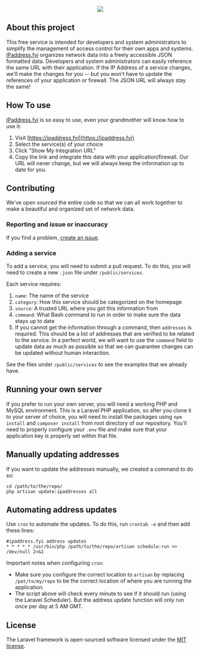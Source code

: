 <p align="center"><a href="https://ipaddress.fyi"><img src="https://ipaddress.fyi/img/ipaddress-logo.svg"></a></p>

## About this project

This free service is intended for developers and system administrators to simplify the  management of access control for their own apps and systems. [IPaddress.fyi](https://ipaddress.fyi) organizes network data into a freely accessible JSON formatted data. Developers and system administrators can easily reference the same URL with their application. If the IP Address of a service changes, we'll make the changes for you -- but you won't have to update the references of your application or firewall. The JSON URL will always stay the same!

## How To use
[IPaddress.fyi](https://ipaddress.fyi) is so easy to use, even your grandmother will know how to use it:

1. Visit [https://ipaddress.fyi](https://ipaddress.fyi)
2. Select the service(s) of your choice
3. Click "Show My Integration URL"
4. Copy the link and integrate this data with your application/firewall. Our URL will never change, but we will always keep the information up to date for you.

## Contributing

We've open sourced the entire code so that we can all work together to make a beautiful and organized set of network data.

### Reporting and issue or inaccuracy
If you find a problem, [create an issue](https://github.com/521dimensions/ipaddress-fyi/issues/new).

### Adding a service
To add a service, you will need to submit a pull request. To do this, you will need to create a new `.json` file under `/public/services`.

Each service requires:
1. `name`: The name of the service
2. `category`: How this service should be categorized on the homepage
3. `source`: A trusted URL where you got this information from
4. `command`: What Bash command to run in order to make sure the data stays up to date
5. If you cannot get the information through a command, then `addresses` is required. This should be a list of addresses that are verified to be related to the service. In a perfect world, we will want to use the `command` field to update data as much as possible so that we can guarantee changes can be updated without human interaction.

See the files under `/public/services` to see the examples that we already have.

## Running your own server
If you prefer to run your own server, you will need a working PHP and MySQL environment. This is a Laravel PHP application, so after you clone it to your server of choice, you will need to install the packages using `npm install` and `composer install` from root directory of our repository. You'll need to properly configure your `.env` file and make sure that your application key is properly set within that file.

## Manually updating addresses
If you want to update the addresses manually, we created a command to do so:
```
cd /path/to/the/repo/
php artisan update:ipaddresses all
```

## Automating address updates
Use `cron` to automate the updates. To do this, run `crontab -e` and then add these lines:

```
#ipaddress.fyi address updates
* * * * * /usr/bin/php /path/to/the/repo/artisan schedule:run >> /dev/null 2>&1
```
Important notes when configuring `cron`:
- Make sure you configure the correct location to `artisan` by replacing `/pat/to/my/repo` to be the correct location of where you are running the application.
- The script above will check every minute to see if it should run (using the Laravel Scheduler). But the address update function will only run once per day at 5 AM GMT.

## License

The Laravel framework is open-sourced software licensed under the [MIT license](http://opensource.org/licenses/MIT).
